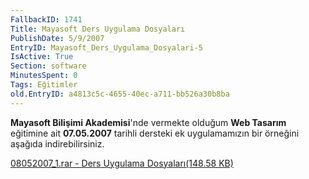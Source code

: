 ```yaml
---
FallbackID: 1741
Title: Mayasoft Ders Uygulama Dosyaları
PublishDate: 5/9/2007
EntryID: Mayasoft_Ders_Uygulama_Dosyalari-5
IsActive: True
Section: software
MinutesSpent: 0
Tags: Eğitimler
old.EntryID: a4813c5c-4655-40ec-a711-bb526a30b8ba
---
```

**Mayasoft Bilişimi Akademisi**'nde vermekte olduğum **Web Tasarım**
eğitimine ait **07.05.2007** tarihli dersteki ek uygulamamızın bir
örneğini aşağıda indirebilirsiniz.

[08052007\_1.rar - Ders Uygulama Dosyaları(148.58
KB)](http://cdn.daron.yondem.com/assets/1741/08052007_1.rar)


